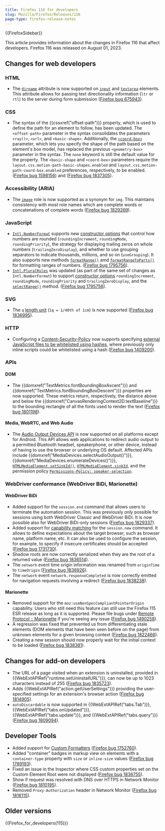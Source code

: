 ```yaml
---
title: Firefox 116 for developers
slug: Mozilla/Firefox/Releases/116
page-type: firefox-release-notes
---
```


{{FirefoxSidebar}}

This article provides information about the changes in Firefox 116 that affect developers. Firefox 116 was released on August 01, 2023.

## Changes for web developers

### HTML

- The [`dirname`](/en-US/docs/Web/HTML/Element/input#dirname) attribute is now supported on [`input`](/en-US/docs/Web/HTML/Element/input#dirname) and [`textarea`](/en-US/docs/Web/HTML/Element/textarea#dirname) elements.
  This attribute allows for passing text directionality information (`ltr` or `rtl`) to the server during form submission ([Firefox bug 675943](https://bugzil.la/675943)).

### CSS

- The syntax of the {{cssxref("offset-path")}} property, which is used to define the path for an element to follow, has been updated. The `<offset-path>` parameter in the syntax consolidates the parameters `<ray()>`, `<url>`, and `<basic-shape>`. Additionally, the [`<coord-box>`](/en-US/docs/Web/CSS/box-edge) parameter, which lets you specify the shape of the path based on the element's box model, has replaced the previous `<geometry-box>` parameter in the syntax. The `none` keyword is still the default value for the property. The `<basic-shape` and `<coord-box>` parameters require the `layout.css.motion-path-basic-shapes.enabled` and `layout.css.motion-path-coord-box.enabled` preferences, respectively, to be enabled. ([Firefox bug 1598156](https://bugzil.la/1598156)) and ([Firefox bug 1837305](https://bugzil.la/1837305)).

### Accessibility (ARIA)

- The [`image`](/en-US/docs/Web/Accessibility/ARIA/Roles/img_role) role is now supported as a synonym for `img`.
  This maintains consistency with most role names which are complete words or concatenations of complete words ([Firefox bug 1829269](https://bugzil.la/1829269)).

### JavaScript

- [`Intl.NumberFormat`](/en-US/docs/Web/JavaScript/Reference/Global_Objects/Intl/NumberFormat) supports new [constructor options](/en-US/docs/Web/JavaScript/Reference/Global_Objects/Intl/NumberFormat/NumberFormat) that control how numbers are rounded (`roundingIncrement`, `roundingMode`, `roundingPriority`), the strategy for displaying trailing zeros on whole numbers (`trailingZeroDisplay`), and whether to use grouping separators to indicate thousands, millions, and so on (`useGrouping`).
  It also supports new methods [`formatRange()`](/en-US/docs/Web/JavaScript/Reference/Global_Objects/Intl/NumberFormat/formatRange) amd [`formatRangeToParts()`](/en-US/docs/Web/JavaScript/Reference/Global_Objects/Intl/NumberFormat/formatRangeToParts) for formatting ranges of numbers.
  ([Firefox bug 1795756](https://bugzil.la/1795756)).
- [`Intl.PluralRules`](/en-US/docs/Web/JavaScript/Reference/Global_Objects/Intl/PluralRules) was updated (as part of the same set of changes as `Intl.NumberFormat`) to support [constructor options](/en-US/docs/Web/JavaScript/Reference/Global_Objects/Intl/PluralRules/PluralRules) `roundingIncrement`, `roundingMode`, `roundingPriority` and `trailingZeroDisplay`, and the [`selectRange()`](/en-US/docs/Web/JavaScript/Reference/Global_Objects/Intl/PluralRules/selectRange) method.
  ([Firefox bug 1795756](https://bugzil.la/1795756)).

### SVG

- The `q` [length unit](/en-US/docs/Web/SVG/Content_type#length) (`1q = 1/40th of 1cm`) is now supported ([Firefox bug 1836995](https://bugzil.la/1836995)).

### HTTP

- Configuring a [Content-Security-Policy](/en-US/docs/Web/HTTP/CSP) now supports specifying [external JavaScript files to be whitelisted using hashes](/en-US/docs/Web/HTTP/Headers/Content-Security-Policy/script-src#whitelisting_external_scripts_using_hashes), where previously only inline scripts could be whitelisted using a hash ([Firefox bug 1409200](https://bugzil.la/1409200)).

### APIs

#### DOM

- The {{domxref("TextMetrics.fontBoundingBoxAscent")}} and {{domxref("TextMetrics.fontBoundingBoxDescent")}} properties are now supported.
  These metrics return, respectively, the distance above and below the {{domxref("CanvasRenderingContext2D.textBaseline")}} to the bounding rectangle of all the fonts used to render the text ([Firefox bug 1801198](https://bugzil.la/1801198)).

#### Media, WebRTC, and Web Audio

- The [Audio Output Devices API](/en-US/docs/Web/API/Audio_Output_Devices_API) is now supported on all platforms except for Android.
  This API allows web applications to redirect audio output to a permitted Bluetooth headset, speakerphone, or other device, instead of having to use the browser or underlying OS default.
  Affected APIs include {{domxref("MediaDevices.selectAudioOutput()")}}, {{domxref("MediaDevices.enumerateDevices()")}}, [`HTMLMediaElement.setSinkId()`](/en-US/docs/Web/API/HTMLMediaElement/setSinkId), [`HTMLMediaElement.sinkId`](/en-US/docs/Web/API/HTMLMediaElement/sinkId), and the permission policy [`Permissions-Policy: speaker-selection`](/en-US/docs/Web/HTTP/Headers/Permissions-Policy/speaker-selection "[Firefox bug 1498512](https://bugzil.la/1498512").

### WebDriver conformance (WebDriver BiDi, Marionette)

#### WebDriver BiDi

- Added support for the `session.end` command that allows users to terminate the automation session. This was previously only possible for sessions using both WebDriver Classic and WebDriver BiDi. It is now possible also for WebDriver BiDi-only sessions ([Firefox bug 1829337](https://bugzil.la/1829337)).
- Added support for [capability matching](/en-US/docs/Web/WebDriver/Capabilities) for the `session.new` command. It allows to define expectations about the target browser, such as browser name, platform name, etc. It can also be used to configure the session, for example, to specify if insecure certificates should be accepted ([Firefox bug 1731730](https://bugzil.la/1731730)).
- Shadow roots are now correctly serialized when they are the root of a returned value ([Firefox bug 1836514](https://bugzil.la/1836514)).
- The `network` event time origin information was renamed from `originTime` to `timeOrigin` ([Firefox bug 1836926](https://bugzil.la/1836926)).
- The `network` event `network.responseCompleted` is now correctly emitted for navigation requests involving a redirect ([Firefox bug 1838238](https://bugzil.la/1838238)).

#### Marionette

- Removed support for the `moz:useNonSpecCompliantPointerOrigin` capability. Users who still need this feature can still use the Firefox 115 ESR release as long as it is supported. Please file bugs under [Remote Protocol :: Marionette](https://bugzilla.mozilla.org/enter_bug.cgi?product=Remote%20Protocol&component=Marionette) if you're seeing any issue ([Firefox bug 1490258](https://bugzil.la/1490258)).
- A regression was fixed that prevented us from differentiating stale elements (DOM elements that have been seen before on the page) from unknown elements for a given browsing context ([Firefox bug 1822466](https://bugzil.la/1822466)).
- Creating a new session should now properly wait for the initial context to be loaded ([Firefox bug 1838381](https://bugzil.la/1838381)).

## Changes for add-on developers

- The URL of a page visited when an extension is uninstalled, provided in {{WebExtAPIRef("runtime.setUninstallURL")}}, can now be up to 1023 characters instead of 255 ([Firefox bug 1835723](https://bugzil.la/1835723)).
- Adds {{WebExtAPIRef("action.getUserSettings")}} providing the user-specified settings for an extension's browser action ([Firefox bug 1814905](https://bugzil.la/1814905)).
- `autoDiscardable` is now supported in {{WebExtAPIRef("tabs.Tab")}}, {{WebExtAPIRef("tabs.onUpdated")}}, {{WebExtAPIRef("tabs.update")}}, and {{WebExtAPIRef("tabs.query")}} ([Firefox bug 1809094](https://bugzil.la/1809094)).

## Developer Tools

- Added support for [Custom Formatters](https://firefox-source-docs.mozilla.org/devtools-user/custom_formatters/index.html) ([Firefox bug 1752760](https://bugzil.la/1752760)).
- Added "container" badges in markup view on elements with a `container-type` property with `size` or `inline-size` values ([Firefox bug 1789193](https://bugzil.la/1789193)).
- Fixed an issue in the Inspector where CSS custom properties set on the Custom Element Root were not displayed ([Firefox bug 1836755](https://bugzil.la/1836755)).
- Show if request was resolved with DNS over HTTPS in Network Monitor ([Firefox bug 1810195](https://bugzil.la/1810195)).
- Removed `Proxy-Authorization` header in Network Monitor ([Firefox bug 1816115](https://bugzil.la/1816115)).

## Older versions

{{Firefox_for_developers(115)}}

